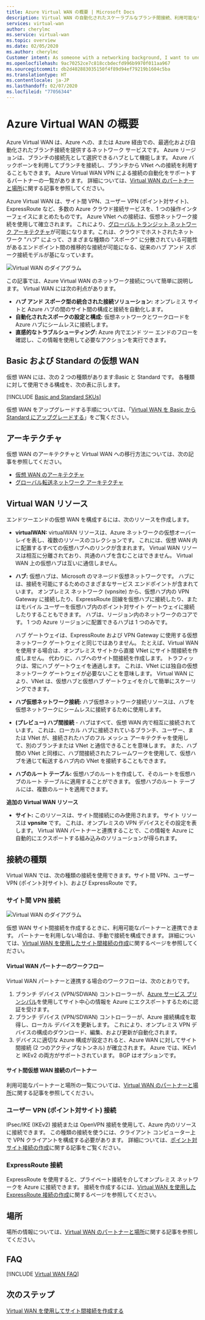 ```yaml
---
title: Azure Virtual WAN の概要 | Microsoft Docs
description: Virtual WAN の自動化されたスケーラブルなブランチ間接続、利用可能なリージョン、パートナーについて説明します。
services: virtual-wan
author: cherylmc
ms.service: virtual-wan
ms.topic: overview
ms.date: 02/05/2020
ms.author: cherylmc
Customer intent: As someone with a networking background, I want to understand what Virtual WAN is and if it is the right choice for my Azure network.
ms.openlocfilehash: 9ac70252ce7c818ccbdecfd996b9970f011aa967
ms.sourcegitcommit: db2d402883035150f4f89d94ef79219b1604c5ba
ms.translationtype: HT
ms.contentlocale: ja-JP
ms.lasthandoff: 02/07/2020
ms.locfileid: "77056344"
---
```

# <a name="about-azure-virtual-wan"></a>Azure Virtual WAN の概要

Azure Virtual WAN は、Azure への、または Azure 経由での、最適化および自動化されたブランチ接続を提供するネットワーク サービスです。 Azure リージョンは、ブランチの接続先として選択できるハブとして機能します。 Azure バックボーンを利用してブランチを接続し、ブランチから VNet への接続を利用することもできます。 Azure Virtual WAN VPN による接続の自動化をサポートするパートナーの一覧があります。 詳細については、[Virtual WAN のパートナーと場所](virtual-wan-locations-partners.md)に関する記事を参照してください。

Azure Virtual WAN は、サイト間 VPN、ユーザー VPN (ポイント対サイト)、ExpressRoute など、多数の Azure クラウド接続サービスを、1 つの操作インターフェイスにまとめたものです。 Azure VNet への接続は、仮想ネットワーク接続を使用して確立されます。 これにより、[グローバル トランジット ネットワーク アーキテクチャ](virtual-wan-global-transit-network-architecture.md)が可能になります。これは、クラウドでホストされたネットワーク "ハブ" によって、さまざまな種類の "スポーク" に分散されている可能性があるエンドポイント間の推移的な接続が可能になる、従来のハブ アンド スポーク接続モデルが基になっています。

![Virtual WAN のダイアグラム](./media/virtual-wan-about/virtualwan1.png)

この記事では、Azure Virtual WAN のネットワーク接続について簡単に説明します。 Virtual WAN には次の利点があります。

* **ハブ アンド スポーク型の統合された接続ソリューション:** オンプレミス サイトと Azure ハブの間のサイト間の構成と接続を自動化します。
* **自動化されたスポークの設定と構成:** 仮想ネットワークとワークロードを Azure ハブにシームレスに接続します。
* **直感的なトラブルシューティング:** Azure 内でエンド ツー エンドのフローを確認し、この情報を使用して必要なアクションを実行できます。

## <a name="basicstandard"></a>Basic および Standard の仮想 WAN

仮想 WAN には、次の 2 つの種類があります:Basic と Standard です。 各種類に対して使用できる構成を、次の表に示します。

[!INCLUDE [Basic and Standard SKUs](../../includes/virtual-wan-standard-basic-include.md)]

仮想 WAN をアップグレードする手順については、「[Virtual WAN を Basic から Standard にアップグレードする](upgrade-virtual-wan.md)」をご覧ください。

## <a name="architecture"></a>アーキテクチャ

仮想 WAN のアーキテクチャと Virtual WAN への移行方法については、次の記事を参照してください。

* [仮想 WAN のアーキテクチャ](migrate-from-hub-spoke-topology.md)
* [グローバル転送ネットワーク アーキテクチャ](virtual-wan-global-transit-network-architecture.md)

## <a name="resources"></a>Virtual WAN リソース

エンドツーエンドの仮想 WAN を構成するには、次のリソースを作成します。

* **virtualWAN:** virtualWAN リソースは、Azure ネットワークの仮想オーバーレイを表し、複数のリソースのコレクションです。 これには、仮想 WAN 内に配置するすべての仮想ハブへのリンクが含まれます。 Virtual WAN リソースは相互に分離されており、共通のハブを含むことはできません。 Virtual WAN 上の仮想ハブは互いに通信しません。

* **ハブ:** 仮想ハブは、Microsoft のマネージド仮想ネットワークです。 ハブには、接続を可能にするためのさまざまなサービス エンドポイントが含まれています。 オンプレミス ネットワーク (vpnsite) から、仮想ハブ内の VPN Gateway に接続したり、ExpressRoute 回線を仮想ハブに接続したり、またはモバイル ユーザーを仮想ハブ内のポイント対サイト ゲートウェイに接続したりすることもできます。 ハブは、リージョン内のネットワークのコアです。 1 つの Azure リージョンに配置できるハブは 1 つのみです。

  ハブ ゲートウェイは、ExpressRoute および VPN Gateway に使用する仮想ネットワーク ゲートウェイと同じではありません。 たとえば、Virtual WAN を使用する場合は、オンプレミス サイトから直接 VNet にサイト間接続を作成しません。 代わりに、ハブへのサイト間接続を作成します。 トラフィックは、常にハブ ゲートウェイを通過します。 これは、VNet には独自の仮想ネットワーク ゲートウェイが必要ないことを意味します。 Virtual WAN により、VNet は、仮想ハブと仮想ハブ ゲートウェイを介して簡単にスケーリングできます。

* **ハブ仮想ネットワーク接続:** ハブ仮想ネットワーク接続リソースは、ハブを仮想ネットワークにシームレスに接続するために使用します。

* **(プレビュー) ハブ間接続** - ハブはすべて、仮想 WAN 内で相互に接続されています。 これは、ローカル ハブに接続されているブランチ、ユーザー、または VNet が、接続されたハブのフル メッシュ アーキテクチャを使用して、別のブランチまたは VNet と通信できることを意味します。 また、ハブ間の VNet と同様に、ハブ間接続されたフレームワークを使用して、仮想ハブを通じて転送するハブ内の VNet を接続することもできます。

* **ハブのルート テーブル:** 仮想ハブのルートを作成して、そのルートを仮想ハブのルート テーブルに適用することができます。 仮想ハブのルート テーブルには、複数のルートを適用できます。

**追加の Virtual WAN リソース**

  * **サイト:** このリソースは、サイト間接続にのみ使用されます。 サイト リソースは **vpnsite** です。 これは、オンプレミスの VPN デバイスとその設定を表します。 Virtual WAN パートナーと連携することで、この情報を Azure に自動的にエクスポートする組み込みのソリューションが得られます。

## <a name="connectivity"></a>接続の種類

Virtual WAN では、次の種類の接続を使用できます。サイト間 VPN、ユーザー VPN (ポイント対サイト)、および ExpressRoute です。

### <a name="s2s"></a>サイト間 VPN 接続

![Virtual WAN のダイアグラム](./media/virtual-wan-about/virtualwan.png)

仮想 WAN サイト間接続を作成するときに、利用可能なパートナーと連携できます。 パートナーを利用しない場合は、手動で接続を構成できます。 詳細については、[Virtual WAN を使用したサイト間接続の作成](virtual-wan-site-to-site-portal.md)に関するページを参照してください。

#### <a name="s2spartner"></a>Virtual WAN パートナーのワークフロー

Virtual WAN パートナーと連携する場合のワークフローは、次のとおりです。

1. ブランチ デバイス (VPN/SDWAN) コントローラーが、[Azure サービス プリンシパル](../active-directory/develop/howto-create-service-principal-portal.md)を使用してサイト中心の情報を Azure にエクスポートするために認証を受けます。
2. ブランチ デバイス (VPN/SDWAN) コントローラーが、Azure 接続構成を取得し、ローカル デバイスを更新します。 これにより、オンプレミス VPN デバイスの構成のダウンロード、編集、および更新が自動化されます。
3. デバイスに適切な Azure 構成が設定されると、Azure WAN に対してサイト間接続 (2 つのアクティブなトンネル) が確立されます。 Azure では、IKEv1 と IKEv2 の両方がサポートされています。 BGP はオプションです。

#### <a name="partners"></a>サイト間仮想 WAN 接続のパートナー

利用可能なパートナーと場所の一覧については、[Virtual WAN のパートナーと場所](virtual-wan-locations-partners.md)に関する記事を参照してください。

### <a name="uservpn"></a>ユーザー VPN (ポイント対サイト) 接続

IPsec/IKE (IKEv2) 接続または OpenVPN 接続を使用して、Azure 内のリソースに接続できます。 この種類の接続を使うには、クライアント コンピューター上で VPN クライアントを構成する必要があります。 詳細については、[ポイント対サイト接続の作成](virtual-wan-point-to-site-portal.md)に関する記事をご覧ください。

### <a name="er"></a>ExpressRoute 接続
ExpressRoute を使用すると、プライベート接続を介してオンプレミス ネットワークを Azure に接続できます。 接続を作成するには、[Virtual WAN を使用した ExpressRoute 接続の作成](virtual-wan-expressroute-portal.md)に関するページを参照してください。

## <a name="locations"></a>場所

場所の情報については、[Virtual WAN のパートナーと場所](virtual-wan-locations-partners.md)に関する記事を参照してください。

## <a name="faq"></a>FAQ

[!INCLUDE [Virtual WAN FAQ](../../includes/virtual-wan-faq-include.md)]

## <a name="next-steps"></a>次のステップ

[Virtual WAN を使用してサイト間接続を作成する](virtual-wan-site-to-site-portal.md)
